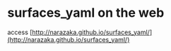 # surfaces_yaml on the web

access [http://narazaka.github.io/surfaces_yaml/](http://narazaka.github.io/surfaces_yaml/)
